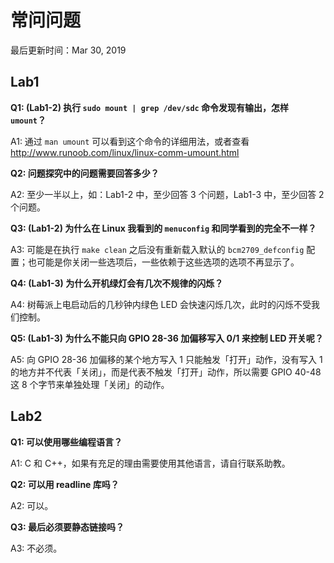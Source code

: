 # 常问问题

最后更新时间：Mar 30, 2019

## Lab1

**Q1: (Lab1-2) 执行 `sudo mount | grep /dev/sdc` 命令发现有输出，怎样 `umount`？**

A1: 通过 `man umount` 可以看到这个命令的详细用法，或者查看 http://www.runoob.com/linux/linux-comm-umount.html



**Q2: 问题探究中的问题需要回答多少？**

A2: 至少一半以上，如：Lab1-2 中，至少回答 3 个问题，Lab1-3 中，至少回答 2 个问题。



**Q3: (Lab1-2) 为什么在 Linux 我看到的 `menuconfig` 和同学看到的完全不一样？**

A3: 可能是在执行 `make clean` 之后没有重新载入默认的 `bcm2709_defconfig` 配置；也可能是你关闭一些选项后，一些依赖于这些选项的选项不再显示了。



**Q4: (Lab1-3) 为什么开机绿灯会有几次不规律的闪烁？**

A4: 树莓派上电启动后的几秒钟内绿色 LED 会快速闪烁几次，此时的闪烁不受我们控制。



**Q5: (Lab1-3) 为什么不能只向 GPIO 28-36 加偏移写入 0/1 来控制 LED 开关呢？**

A5: 向 GPIO 28-36 加偏移的某个地方写入 1 只能触发「打开」动作，没有写入 1 的地方并不代表「关闭」，而是代表不触发「打开」动作，所以需要 GPIO 40-48 这 8 个字节来单独处理「关闭」的动作。



## Lab2

**Q1: 可以使用哪些编程语言？**

A1: C 和 C++，如果有充足的理由需要使用其他语言，请自行联系助教。



**Q2: 可以用 readline 库吗？**

A2: 可以。



**Q3: 最后必须要静态链接吗？**

A3: 不必须。

